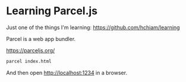 # Learning Parcel.js

Just one of the things I'm learning: <https://github.com/hchiam/learning>

Parcel is a web app bundler.

<https://parceljs.org/>

```bash
parcel index.html
```

And then open <http://localhost:1234> in a browser.
